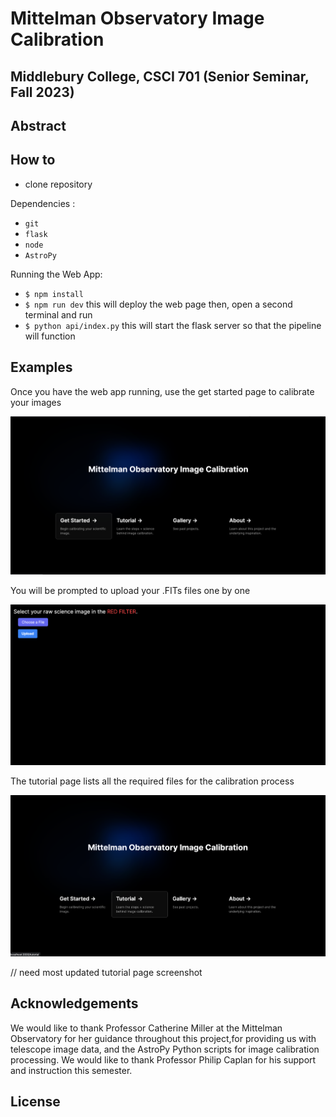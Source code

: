 # Mittelman Observatory Image Calibration 

## Middlebury College, CSCI 701 (Senior Seminar, Fall 2023)

## Abstract 

## How to 

- clone repository 

Dependencies :
- ```git``` 
- ```flask```
- ```node```
- ```AstroPy```

Running the Web App:
- ```$ npm install```
- ```$ npm run dev```
this will deploy the web page
then, open a second terminal and run 
- ```$ python api/index.py```
this will start the flask server so that the pipeline will function 


## Examples

Once you have the web app running, use the get started page to calibrate your images 

![Alt text](readme1.png "home page, get started")

You will be prompted to upload your .FITs files one by one

![Alt text](readme3.png "image upload prompt")

The tutorial page lists all the required files for the calibration process 

![Alt text](readme2.png "home page, tutorial")


// need most updated tutorial page screenshot 



## Acknowledgements 
We would like to thank Professor Catherine Miller at the Mittelman Observatory for her guidance throughout this project,for providing us with telescope image data, and the AstroPy Python scripts for image calibration processing. 
We would like to thank Professor Philip Caplan for his support and instruction this semester. 

## License


